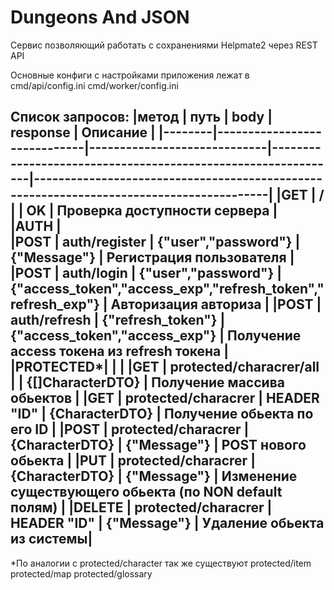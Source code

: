 # Dungeons And JSON

Сервис позволяющий работать с сохранениями Helpmate2 через REST API

Основные конфиги с настройками приложения лежат в
cmd/api/config.ini
cmd/worker/config.ini

Список запросов: 
  |метод   |  путь                       |  body                       |  response                                                    |     Описание   				    |
  |--------|-----------------------------|-----------------------------|--------------------------------------------------------------|-----------------------------------------------------------------------------------------|
  |GET     |  /                          |                             | OK                                                           |   Проверка доступности сервера		    |				
  |AUTH       					    |								
  |POST    |  auth/register              | {"user","password"}         | {"Message"}                                                  |   Регистрация пользователя		    |						
  |POST    |  auth/login                 |  {"user","password"}        | {"access_token","access_exp","refresh_token","refresh_exp"}  |   Авторизация авториза			    |
  |POST    |  auth/refresh               |  {"refresh_token"}          |  {"access_token","access_exp"}                               |   Получение access токена из refresh токена |     
  |PROTECTED*|	     |		 					    |
  |GET     |  protected/characrer/all      |                             |  {[]CharacterDTO}					      |  Получение массива обьектов		    |
  |GET     |  protected/characrer    |   HEADER "ID"               |  {CharacterDTO}			 		      |  Получение обьекта по его ID	    |
  |POST    |  protected/characrer    |   {CharacterDTO}            |  {"Message"}			      			      |  POST нового обьекта			    |
  |PUT     |  protected/characrer    |   {CharacterDTO}            |  {"Message"}						      |  Изменение существующего обьекта (по NON default полям)						    | 
  |DELETE  |  protected/characrer |   HEADER "ID"               |  {"Message"}						      |  Удаление обьекта из системы|
  -----------------------------------------------------------------------------------------------------------------------------------------------------------------------------------

*По аналогии с protected/character так же существуют
protected/item
protected/map
protected/glossary
